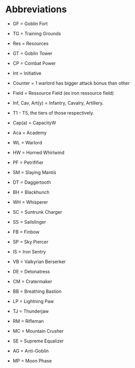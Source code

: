 # Abbreviations
- GF = Goblin Fort 
- TG = Training Grounds 
- Res = Resources

- GT = Goblin Tower
- CP = Combat Power 
- Int = Initiative 
- Counter = 1 warlord has bigger attack bonus than other
- Field = Ressource Field (ex iron ressource field)

- Inf, Cav, Art(y) = Infantry, Cavalry, Artillery. 
- T1 - T5, the tiers of those respectively.

- Cap(a) = CapacityW
- Aca = Academy
- WL = Warlord

- HW = Horned Whirlwind 
- PF = Petrififier 
- SM = Slaying Mantis 
- DT = Daggertooth 
- BH = Blackhunch 
- WH = Whisperer 
- SC = Suntrunk Charger 
- SS = Sailslinger 
- FB = Finbow 
- SP = Sky Piercer 
- IS = Iron Sentry 
- VB = Valkyrian Berserker 
- DE = Detonatress 
- CM = Cratermaker 
- BB = Breathing Bastion 
- LP = Lightning Paw 
- TJ = Thunderjaw 
- RM = Rifleman 
- MC = Mountain Crusher 
- SE = Supreme Equalizer

- AG = Anti-Goblin
- MP = Moon Phase